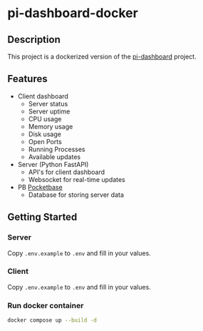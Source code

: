# pi-dashboard-docker

## Description

This project is a dockerized version of the [pi-dashboard](https://github.com/engageintellect/pi) project.

## Features

- Client dashboard
  - Server status
  - Server uptime
  - CPU usage
  - Memory usage
  - Disk usage
  - Open Ports
  - Running Processes
  - Available updates
- Server (Python FastAPI)
  - API's for client dashboard
  - Websocket for real-time updates
- PB [Pocketbase](https://pocketbase.io)
  - Database for storing server data


## Getting Started

### Server
Copy `.env.example` to `.env` and fill in your values.

### Client
Copy `.env.example` to `.env` and fill in your values.

### Run docker container
```bash
docker compose up --build -d
```
